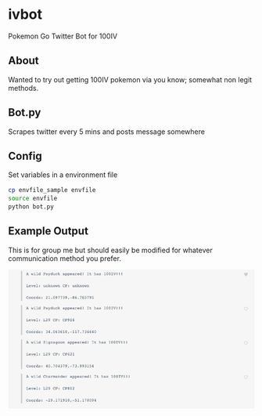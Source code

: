 # ivbot
Pokemon Go Twitter Bot for 100IV

## About
Wanted to try out getting 100IV pokemon via you know; somewhat non legit methods.

## Bot.py
Scrapes twitter every 5 mins and posts message somewhere

## Config
Set variables in a environment file
```bash
cp envfile_sample envfile
source envfile
python bot.py
```

## Example Output
This is for group me but should easily be modified for whatever communication
method you prefer.

![example output](img/sample.png)
